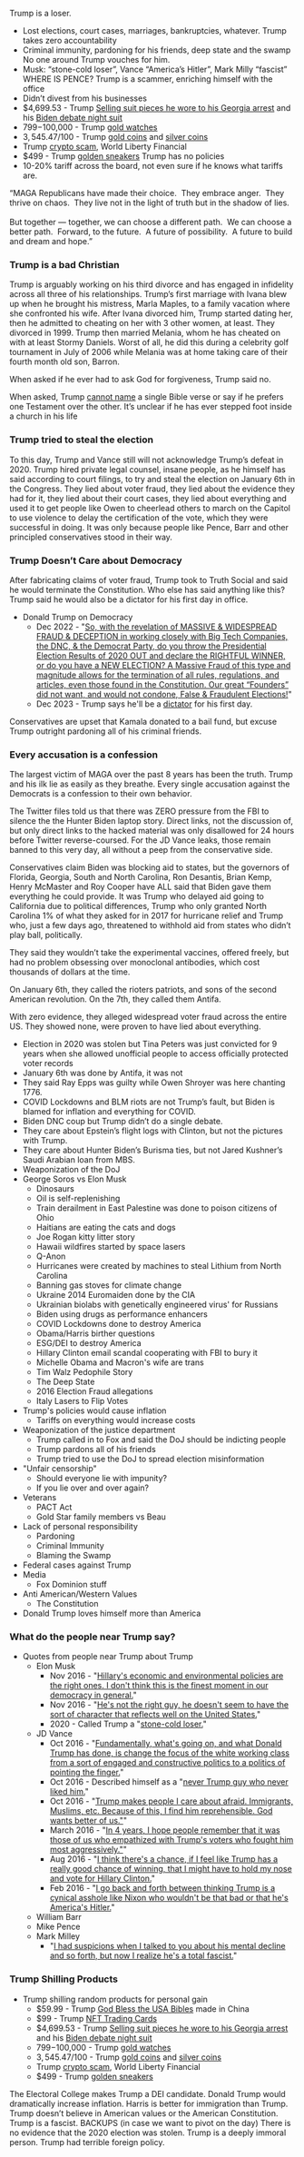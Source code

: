 Trump is a loser.
- Lost elections, court cases, marriages, bankruptcies, whatever.
Trump takes zero accountability
- Criminal immunity, pardoning for his friends, deep state and the swamp
No one around Trump vouches for him.
- Musk: “stone-cold loser”, Vance “America’s Hitler”, Mark Milly “fascist” WHERE IS PENCE?
Trump is a scammer, enriching himself with the office
- Didn’t divest from his businesses
- $4,699.53 - Trump [Selling suit pieces he wore to his Georgia arrest](https://www.theguardian.com/us-news/2023/dec/13/donald-trump-mugshot-suit-for-sale) and his [Biden debate night suit](https://thehill.com/homenews/campaign/4850917-donald-trump-debate-suit-trading-cards/)
- $799-$100,000 - Trump [gold watches](https://gettrumpwatches.com/)
- $3,545.47/$100 - Trump [gold coins](https://realtrumpcoins.com/products/president-trump-first-edition-gold-medallion) and [silver coins](https://realtrumpcoins.com/collections/trump-coins)
- Trump [crypto scam](https://www.cnbc.com/2024/09/16/trump-crypto-world-liberty-financial.html), World Liberty Financial
- $499 - Trump [golden sneakers](https://gettrumpsneakers.com/)
Trump has no policies
- 10-20% tariff across the board, not even sure if he knows what tariffs are.


“MAGA Republicans have made their choice.  They embrace anger.  They thrive on chaos.  They live not in the light of truth but in the shadow of lies.  
   
But together — together, we can choose a different path.  We can choose a better path.  Forward, to the future.  A future of possibility.  A future to build and dream and hope.”



### Trump is a bad Christian
Trump is arguably working on his third divorce and has engaged in infidelity across all three of his relationships. Trump’s first marriage with Ivana blew up when he brought his mistress, Marla Maples, to a family vacation where she confronted his wife. After Ivana divorced him, Trump started dating her, then he admitted to cheating on her with 3 other women, at least. They divorced in 1999. Trump then married Melania, whom he has cheated on with at least Stormy Daniels. Worst of all, he did this during a celebrity golf tournament in July of 2006 while Melania was at home taking care of their fourth month old son, Barron.

When asked if he ever had to ask God for forgiveness, Trump said no.

When asked, Trump [cannot name](https://www.youtube.com/watch?v=ERUngQUCsyE) a single Bible verse or say if he prefers one Testament over the other. It’s unclear if he has ever stepped foot inside a church in his life
### Trump tried to steal the election
To this day, Trump and Vance still will not acknowledge Trump’s defeat in 2020. Trump hired private legal counsel, insane people, as he himself has said according to court filings, to try and steal the election on January 6th in the Congress. They lied about voter fraud, they lied about the evidence they had for it, they lied about their court cases, they lied about everything and used it to get people like Owen to cheerlead others to march on the Capitol to use violence to delay the certification of the vote, which they were successful in doing. It was only because people like Pence, Barr and other principled conservatives stood in their way.
### Trump Doesn’t Care about Democracy
After fabricating claims of voter fraud, Trump took to Truth Social and said he would terminate the Constitution. Who else has said anything like this? Trump said he would also be a dictator for his first day in office.
- Donald Trump on Democracy
	- Dec 2022 - "[So, with the revelation of MASSIVE & WIDESPREAD FRAUD & DECEPTION in working closely with Big Tech Companies, the DNC, & the Democrat Party, do you throw the Presidential Election Results of 2020 OUT and declare the RIGHTFUL WINNER, or do you have a NEW ELECTION? A Massive Fraud of this type and magnitude allows for the termination of all rules, regulations, and articles, even those found in the Constitution. Our great “Founders” did not want, and would not condone, False & Fraudulent Elections!](https://truthsocial.com/@realDonaldTrump/posts/109449803240069864)"
	- Dec 2023 - Trump says he'll be a [dictator](https://www.youtube.com/watch?v=dQkrWL7YuGk) for his first day.

Conservatives are upset that Kamala donated to a bail fund, but excuse Trump outright pardoning all of his criminal friends.
### Every accusation is a confession
The largest victim of MAGA over the past 8 years has been the truth. Trump and his ilk lie as easily as they breathe. Every single accusation against the Democrats is a confession to their own behavior.

The Twitter files told us that there was ZERO pressure from the FBI to silence the the Hunter Biden laptop story. Direct links, not the discussion of, but only direct links to the hacked material was only disallowed for 24 hours before Twitter reverse-coursed. For the JD Vance leaks, those remain banned to this very day, all without a peep from the conservative side.

Conservatives claim Biden was blocking aid to states, but the governors of Florida, Georgia, South and North Carolina, Ron Desantis, Brian Kemp, Henry McMaster and Roy Cooper have ALL said that Biden gave them everything he could provide. It was Trump who delayed aid going to California due to political differences, Trump who only granted North Carolina 1% of what they asked for in 2017 for hurricane relief and Trump who, just a few days ago, threatened to withhold aid from states who didn’t play ball, politically.

They said they wouldn’t take the experimental vaccines, offered freely, but had no problem obsessing over monoclonal antibodies, which cost thousands of dollars at the time.

On January 6th, they called the rioters patriots, and sons of the second American revolution. On the 7th, they called them Antifa.

With zero evidence, they alleged widespread voter fraud across the entire US. They showed none, were proven to have lied about everything.
- Election in 2020 was stolen but Tina Peters was just convicted for 9 years when she allowed unofficial people to access officially protected voter records
- January 6th was done by Antifa, it was not
- They said Ray Epps was guilty while Owen Shroyer was here chanting 1776.
- COVID Lockdowns and BLM riots are not Trump’s fault, but Biden is blamed for inflation and everything for COVID.
- Biden DNC coup but Trump didn’t do a single debate.
- They care about Epstein’s flight logs with Clinton, but not the pictures with Trump.
- They care about Hunter Biden’s Burisma ties, but not Jared Kushner’s Saudi Arabian loan from MBS.
- Weaponization of the DoJ
- George Soros vs Elon Musk
	- Dinosaurs
	- Oil is self-replenishing
	- Train derailment in East Palestine was done to poison citizens of Ohio
	- Haitians are eating the cats and dogs
	- Joe Rogan kitty litter story
	- Hawaii wildfires started by space lasers
	- Q-Anon
	- Hurricanes were created by machines to steal Lithium from North Carolina
	- Banning gas stoves for climate change
	- Ukraine 2014 Euromaiden done by the CIA
	- Ukrainian biolabs with genetically engineered virus' for Russians
	- Biden using drugs as performance enhancers
	- COVID Lockdowns done to destroy America
	- Obama/Harris birther questions
	- ESG/DEI to destroy America
	- Hillary Clinton email scandal cooperating with FBI to bury it
	- Michelle Obama and Macron's wife are trans
	- Tim Walz Pedophile Story
	- The Deep State
	- 2016 Election Fraud allegations
	- Italy Lasers to Flip Votes
- Trump's policies would cause inflation
	- Tariffs on everything would increase costs
- Weaponization of the justice department
	- Trump called in to Fox and said the DoJ should be indicting people
	- Trump pardons all of his friends
	- Trump tried to use the DoJ to spread election misinformation
- "Unfair censorship"
	- Should everyone lie with impunity?
	- If you lie over and over again?
- Veterans
	- PACT Act
	- Gold Star family members vs Beau
- Lack of personal responsibility
	- Pardoning 
	- Criminal Immunity
	- Blaming the Swamp
- Federal cases against Trump
- Media
	- Fox Dominion stuff
- Anti American/Western Values
	- The Constitution
- Donald Trump loves himself more than America
### What do the people near Trump say?
- Quotes from people near Trump about Trump
	- Elon Musk
		- Nov 2016 - "[Hillary's economic and environmental policies are the right ones. I don't think this is the finest moment in our democracy in general.](https://files.catbox.moe/3iua8x.mp4)"
		- Nov 2016 - "[He's not the right guy, he doesn't seem to have the sort of character that reflects well on the United States.](https://files.catbox.moe/3iua8x.mp4)"
		- 2020 - Called Trump a "[stone-cold loser.](https://www.nytimes.com/2024/07/18/us/politics/elon-musk-trump.html)"
	- JD Vance
		- Oct 2016 - "[Fundamentally, what's going on, and what Donald Trump has done, is change the focus of the white working class from a sort of engaged and constructive politics to a politics of pointing the finger.](https://www.bloomberg.com/news/videos/2016-10-19/jd-vance-charlie-rose)"
		- Oct 2016 - Described himself as a "[never Trump guy who never liked him.](https://www.bloomberg.com/news/videos/2016-10-19/jd-vance-charlie-rose)"
		- Oct 2016 - "[Trump makes people I care about afraid. Immigrants, Muslims, etc. Because of this, I find him reprehensible. God wants better of us."](https://x.com/KFILE/status/1410643663609372674/photo/1)"
		- March 2016 - "[In 4 years, I hope people remember that it was those of us who empathized with Trump's voters who fought him most aggressively."](https://x.com/KFILE/status/1410752015098077184/photo/1)"
		- Aug 2016 - "[I think there's a chance, if I feel like Trump has a really good chance of winning, that I might have to hold my nose and vote for Hillary Clinton.](https://x.com/kamala_glory/status/1845455040313495951)"
		- Feb 2016 - "[I go back and forth between thinking Trump is a cynical asshole like Nixon who wouldn't be that bad or that he's America's Hitler.](https://archive.ph/fIi07)"
	- William Barr
	- Mike Pence
	- Mark Milley
		- "[I had suspicions when I talked to you about his mental decline and so forth, but now I realize he's a total fascist.](https://www.axios.com/2024/10/11/mark-milley-trump-fascist-bob-woodward-book)"
### Trump Shilling Products
- Trump shilling random products for personal gain
	- $59.99 - Trump [God Bless the USA Bibles](https://apnews.com/article/trump-god-bless-usa-bible-china-32a80611605d4052d8238064bbcace4c) made in China
	- $99 - Trump [NFT Trading Cards](https://collecttrumpcards.com/)
	- $4,699.53 - Trump [Selling suit pieces he wore to his Georgia arrest](https://www.theguardian.com/us-news/2023/dec/13/donald-trump-mugshot-suit-for-sale) and his [Biden debate night suit](https://thehill.com/homenews/campaign/4850917-donald-trump-debate-suit-trading-cards/)
	- $799-$100,000 - Trump [gold watches](https://gettrumpwatches.com/)
	- $3,545.47/$100 - Trump [gold coins](https://realtrumpcoins.com/products/president-trump-first-edition-gold-medallion) and [silver coins](https://realtrumpcoins.com/collections/trump-coins)
	- Trump [crypto scam](https://www.cnbc.com/2024/09/16/trump-crypto-world-liberty-financial.html), World Liberty Financial
	- $499 - Trump [golden sneakers](https://gettrumpsneakers.com/)





The Electoral College makes Trump a DEI candidate.
Donald Trump would dramatically increase inflation.
Harris is better for immigration than Trump.
Trump doesn’t believe in American values or the American Constitution.
Trump is a fascist.
BACKUPS (in case we want to pivot on the day)
There is no evidence that the 2020 election was stolen.
Trump is a deeply immoral person.
Trump had terrible foreign policy.